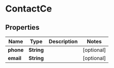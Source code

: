 

# ContactCe


## Properties

| Name | Type | Description | Notes |
|------------ | ------------- | ------------- | -------------|
|**phone** | **String** |  |  [optional] |
|**email** | **String** |  |  [optional] |



